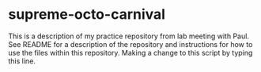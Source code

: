 # supreme-octo-carnival
This is a description of my practice repository from lab meeting with Paul. See README for a description of the repository and instructions for how to use the files within this repository.
Making a change to this script by typing this line.